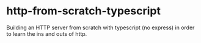 # http-from-scratch-typescript
Building an HTTP server from scratch with typescript (no express) in order to learn the ins and outs of http.
